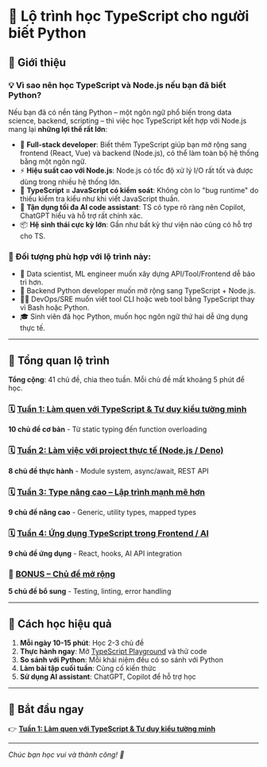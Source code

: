# 📘 Lộ trình học TypeScript cho người biết Python

## 📖 Giới thiệu

### 💡 Vì sao nên học TypeScript và Node.js nếu bạn đã biết Python?

Nếu bạn đã có nền tảng Python – một ngôn ngữ phổ biến trong data science, backend, scripting – thì việc học TypeScript kết hợp với Node.js mang lại **những lợi thế rất lớn**:

* 🔄 **Full-stack developer**: Biết thêm TypeScript giúp bạn mở rộng sang frontend (React, Vue) và backend (Node.js), có thể làm toàn bộ hệ thống bằng một ngôn ngữ.
* ⚡ **Hiệu suất cao với Node.js**: Node.js có tốc độ xử lý I/O rất tốt và được dùng trong nhiều hệ thống lớn.
* 🧠 **TypeScript = JavaScript có kiểm soát**: Không còn lo "bug runtime" do thiếu kiểm tra kiểu như khi viết JavaScript thuần.
* 🤖 **Tận dụng tối đa AI code assistant**: TS có type rõ ràng nên Copilot, ChatGPT hiểu và hỗ trợ rất chính xác.
* 📦 **Hệ sinh thái cực kỳ lớn**: Gần như bất kỳ thư viện nào cũng có hỗ trợ cho TS.

### 👥 Đối tượng phù hợp với lộ trình này:

* 🔬 Data scientist, ML engineer muốn xây dựng API/Tool/Frontend dễ bảo trì hơn.
* 🧱 Backend Python developer muốn mở rộng sang TypeScript + Node.js.
* 👨‍💻 DevOps/SRE muốn viết tool CLI hoặc web tool bằng TypeScript thay vì Bash hoặc Python.
* 🎓 Sinh viên đã học Python, muốn học ngôn ngữ thứ hai dễ ứng dụng thực tế.

---

## 📅 Tổng quan lộ trình

**Tổng cộng**: 41 chủ đề, chia theo tuần. Mỗi chủ đề mất khoảng 5 phút để học.

### 🗓️ [Tuần 1: Làm quen với TypeScript & Tư duy kiểu tường minh](./week-1.md)
**10 chủ đề cơ bản** - Từ static typing đến function overloading

### 🗓️ [Tuần 2: Làm việc với project thực tế (Node.js / Deno)](./week-2.md)  
**8 chủ đề thực hành** - Module system, async/await, REST API

### 🗓️ [Tuần 3: Type nâng cao – Lập trình mạnh mẽ hơn](./week-3.md)
**9 chủ đề nâng cao** - Generic, utility types, mapped types

### 🗓️ [Tuần 4: Ứng dụng TypeScript trong Frontend / AI](./week-4.md)
**9 chủ đề ứng dụng** - React, hooks, AI API integration

### 🧰 [BONUS – Chủ đề mở rộng](./bonus.md)
**5 chủ đề bổ sung** - Testing, linting, error handling

---

## 🎯 Cách học hiệu quả

1. **Mỗi ngày 10-15 phút**: Học 2-3 chủ đề
2. **Thực hành ngay**: Mở [TypeScript Playground](https://www.typescriptlang.org/play) và thử code
3. **So sánh với Python**: Mỗi khái niệm đều có so sánh với Python
4. **Làm bài tập cuối tuần**: Củng cố kiến thức
5. **Sử dụng AI assistant**: ChatGPT, Copilot để hỗ trợ học

---

## 🚀 Bắt đầu ngay

👉 **[Tuần 1: Làm quen với TypeScript & Tư duy kiểu tường minh](./week-1.md)**

---

*Chúc bạn học vui và thành công! 🎉*
